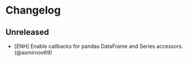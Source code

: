 # Changelog

## Unreleased

- [ENH] Enable callbacks for pandas DataFrame and Series accessors. (@asmirnov69)
